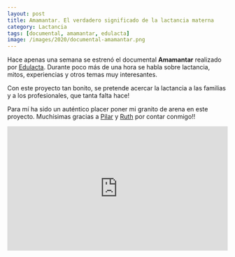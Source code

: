 ```yaml
---
layout: post
title: Amamantar. El verdadero significado de la lactancia materna
category: Lactancia
tags: [documental, amamantar, edulacta]
image: /images/2020/documental-amamantar.png
---
```


Hace apenas una semana se estrenó el documental **Amamantar** realizado por [Edulacta](https://www.edulacta.com/). 
Durante poco más de una hora se habla sobre lactancia, mitos, experiencias y otros temas muy interesantes. 

Con este proyecto tan bonito, se pretende acercar la lactancia a las familias y a los profesionales, que tanta falta hace!

Para mí ha sido un auténtico placer poner mi granito de arena en este proyecto. 
Muchísimas gracias a [Pilar](https://www.instagram.com/maternidadcontinuum/) y [Ruth](https://www.instagram.com/ruthgimenezmartin/) por contar conmigo!!

<div style="padding:56.25% 0 0 0;position:relative;">
    <iframe src="https://player.vimeo.com/video/382564301?title=0&byline=0&portrait=0" style="position:absolute;top:0;left:0;width:100%;height:100%;" frameborder="0" allow="autoplay; fullscreen" allowfullscreen></iframe>
</div>
